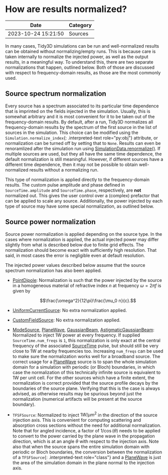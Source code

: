 # How are results normalized?

| Date       | Category    |
|------------|-------------|
| 2023-10-24 15:21:50 | Sources |


In many cases, Tidy3D simulations can be run and well-normalized results
can be obtained without normalizing/empty runs. This is because care is
taken internally to normalize the injected power, as well as the output
results, in a meaningful way. To understand this, there are two separate
normalizations that happen, outlined below. Both of those are discussed
with respect to frequency-domain results, as those are the most commonly
used.

## Source spectrum normalization

Every source has a spectrum associated to its particular time dependence
that is imprinted on the fields injected in the simulation. Usually,
this is somewhat arbitrary and it is most convenient for it to be taken
out of the frequency-domain results. By default, after a run, Tidy3D
normalizes all frequency-domain results by the spectrum of the first
source in the list of sources in the simulation. This choice can be
modified using the `Simulation.normalize_index`{: .interpreted-text
role="py:obj"} attribute, or normalization can be turned off by setting
that to `None`. Results can even be renoramlized after the simulation
run using [SimulationData.renormalize()](https://docs.flexcompute.com/projects/tidy3d/en/latest/_autosummary/tidy3d.SimulationData.html#tidy3d.SimulationData.renormalize).
If multiple sources are used, but they all have the same time
dependence, the default normalization is still meaningful. However, if
different sources have a different time dependence, then it may not be
possible to obtain well-normalized results without a normalizing run.

This type of normalization is applied directly to the frequency-domain
results. The custom pulse amplitude and phase defined in
`SourceTime.amplitude` and
`SourceTime.phase`, respectively, are
**not** normalized out. This gives the user control over a (complex)
prefactor that can be applied to scale any source. Additionally, the
power injected by each type of source may have some special
normalization, as outlined below.

## Source power normalization

Source power normalization is applied depending on the source type. In
the cases where normalization is applied, the actual injected power may
differ slightly from what is described below due to finite grid effects.
The normalization should become exact with sufficiently high resolution.
That said, in most cases the error is negligible even at default
resolution.

The injected power values described below assume that the source
spectrum normalization has also been applied.

-   [PointDipole](https://docs.flexcompute.com/projects/tidy3d/en/latest/_autosummary/tidy3d.PointDipole.html#tidy3d.PointDipole): Normalization is
    such that the power injected by the source in a homogeneous material
    of refractive index $n$ at frequency $\omega = 2\pi f$ is given by

    $$\frac{\omega^2}{12\pi}\frac{\mu_0 n}{c}.$$

-   [UniformCurrentSource](https://docs.flexcompute.com/projects/tidy3d/en/latest/_autosummary/tidy3d.UniformCurrentSource.html#tidy3d.UniformCurrentSource): No extra
    normalization applied.

-   [CustomFieldSource](https://docs.flexcompute.com/projects/tidy3d/en/latest/_autosummary/tidy3d.CustomFieldSource.html#tidy3d.CustomFieldSource): No extra
    normalization applied.

-   [ModeSource](https://docs.flexcompute.com/projects/tidy3d/en/latest/_autosummary/tidy3d.ModeSource.html#tidy3d.ModeSource),
    [PlaneWave](https://docs.flexcompute.com/projects/tidy3d/en/latest/_autosummary/tidy3d.PlaneWave.html#tidy3d.PlaneWave),
    [GaussianBeam](https://docs.flexcompute.com/projects/tidy3d/en/latest/_autosummary/tidy3d.GaussianBeam.html#tidy3d.GaussianBeam),
    [AstigmaticGaussianBeam](https://docs.flexcompute.com/projects/tidy3d/en/latest/_autosummary/tidy3d.AstigmaticGaussianBeam.html#tidy3d.AstigmaticGaussianBeam):
    Normalized to inject 1W power at every frequency. If supplied
    `SourceTime.num_freqs` is `1`,
    this normalization is only exact at the central frequency of the
    associated [SourceTime](https://docs.flexcompute.com/projects/tidy3d/en/latest/_autosummary/tidy3d.components.source.SourceTime.html#tidy3d.components.source.SourceTime) pulse, but
    should still be very close to 1W at nearby frequencies too.
    Increasing `num_freqs` can be used to make sure the normalization
    works well for a broadband source. The correct usage for a [PlaneWave](https://docs.flexcompute.com/projects/tidy3d/en/latest/_autosummary/tidy3d.PlaneWave.html#tidy3d.PlaneWave)
    source is to span the whole simulation domain for a simulation with
    periodic (or Bloch) boundaries, in which case the normalization of
    this technically infinite source is equivalent to 1W per unit cell.
    For the other sources which have a finite extent, the normalization
    is correct provided that the source profile decays by the boundaries
    of the source plane. Verifying that this is the case is always
    advised, as otherwise results may be spurious beyond just the
    normalization (numerical artifacts will be present at the source
    boundary).

-   `TFSFSource`: Normalized to inject
    $1W/μm^{2}$ in the direction of the source injection axis. This is
    convenient for computing scattering and absorption cross sections
    without the need for additional normalization. Note that for angled
    incidence, a factor of $1/\cos(\theta)$ needs to be applied to
    convert to the power carried by the plane wave in the propagation
    direction, which is at an angle $\theta$ with respect to the
    injection axis. Note also that when the source spans the entire
    simulation domain with periodic or Bloch boundaries, the conversion
    between the normalization of a `TFSFSource`{: .interpreted-text
    role="class"} and a [PlaneWave](https://docs.flexcompute.com/projects/tidy3d/en/latest/_autosummary/tidy3d.PlaneWave.html#tidy3d.PlaneWave) is
    just the area of the simulation domain in the plane normal to the
    injection axis.
